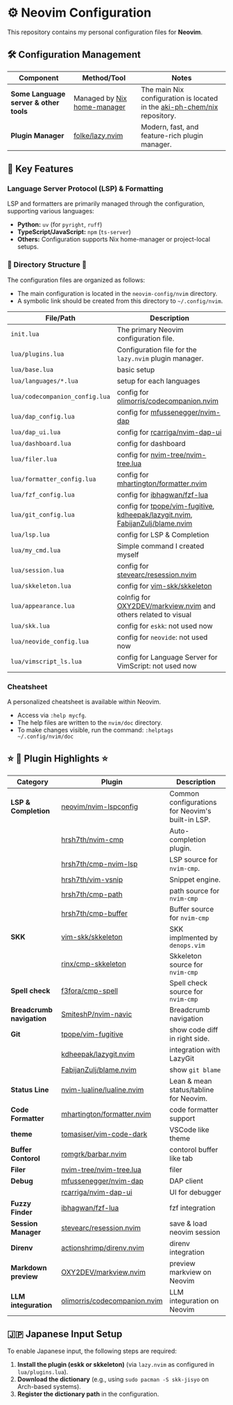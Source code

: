 # ⚙️ Neovim Configuration

This repository contains my personal configuration files for **Neovim**.

## 🛠️ Configuration Management

| Component                              | Method/Tool                   | Notes                                                                       |
|----------------------------------------|-------------------------------|-----------------------------------------------------------------------------|
| **Some Language server & other tools** | Managed by [Nix home-manager] | The main Nix configuration is located in the [aki-ph-chem/nix]  repository. |
| **Plugin Manager**                     | [folke/lazy.nvim]             | Modern, fast, and feature-rich plugin manager.                              |

[Nix home-manager]: https://www.google.com/search?q=https://nixos.org/manual/home-manager/index.html
[folke/lazy.nvim]: https://github.com/folke/lazy.nvim
[aki-ph-chem/nix]: https://github.com/aki-ph-chem/nix

## 🚀 Key Features

### Language Server Protocol (LSP) & Formatting

LSP and formatters are primarily managed through the configuration, supporting various languages:

  * **Python:** `uv` (for `pyright`, `ruff`)
  * **TypeScript/JavaScript:** `npm` (`ts-server`)
  * **Others:** Configuration supports Nix home-manager or project-local setups.

### 🌳 Directory Structure 🌳

The configuration files are organized as follows:

  * The main configuration is located in the `neovim-config/nvim` directory.
  * A symbolic link should be created from this directory to `~/.config/nvim`.

| File/Path                      | Description                                                                        |
|--------------------------------|------------------------------------------------------------------------------------|
| `init.lua`                     | The primary Neovim configuration file.                                             |
| `lua/plugins.lua`              | Configuration file for the `lazy.nvim` plugin manager.                             |
| `lua/base.lua`                 | basic setup                                                                        |
| `lua/languages/*.lua`          | setup for each languages                                                           |
| `lua/codecompanion_config.lua` | config for [olimorris/codecompanion.nvim]                                          |
| `lua/dap_config.lua`           | config for [mfussenegger/nvim-dap]                                                 |
| `lua/dap_ui.lua`               | config for [rcarriga/nvim-dap-ui]                                                  |
| `lua/dashboard.lua`            | config for dashboard                                                               |
| `lua/filer.lua`                | config for [nvim-tree/nvim-tree.lua]                                               |
| `lua/formatter_config.lua`     | config for [mhartington/formatter.nvim]                                            |
| `lua/fzf_config.lua`           | config for [ibhagwan/fzf-lua]                                                      |
| `lua/git_config.lua`           | config for [tpope/vim-fugitive], [kdheepak/lazygit.nvim], [FabijanZulj/blame.nvim] |
| `lua/lsp.lua`                  | config for LSP & Completion                                                        |
| `lua/my_cmd.lua`               | Simple command I created myself                                                    |
| `lua/session.lua`              | config for [stevearc/resession.nvim]                                               |
| `lua/skkeleton.lua`            | config for [vim-skk/skkeleton]                                                     |
| `lua/appearance.lua`           | colnfig for [OXY2DEV/markview.nvim] and others related to visual                   |
| `lua/skk.lua`                  | config for `eskk`: not used now                                                    |
| `lua/neovide_config.lua`       | config for `neovide`: not used now                                                 |
| `lua/vimscript_ls.lua`         | config for Language Server for VimScript: not used now                             |


### Cheatsheet

A personalized cheatsheet is available within Neovim.

  * Access via `:help mycfg`.
  * The help files are written to the `nvim/doc` directory.
  * To make changes visible, run the command: `:helptags ~/.config/nvim/doc`

## ⭐ 🔌 Plugin Highlights ⭐

| Category                  | Plugin                         | Description                                      |
|---------------------------|--------------------------------|--------------------------------------------------|
| **LSP & Completion**      | [neovim/nvim-lspconfig]        | Common configurations for Neovim's built-in LSP. |
|                           | [hrsh7th/nvim-cmp]             | Auto-completion plugin.                          |
|                           | [hrsh7th/cmp-nvim-lsp]         | LSP source for `nvim-cmp`.                       |
|                           | [hrsh7th/vim-vsnip]            | Snippet engine.                                  |
|                           | [hrsh7th/cmp-path]             | path source for `nvim-cmp`                       |
|                           | [hrsh7th/cmp-buffer]           | Buffer source for `nvim-cmp`                     |
| **SKK**                   | [vim-skk/skkeleton]            | SKK implmented by `denops.vim`                   |
|                           | [rinx/cmp-skkeleton]           | Skkeleton source for `nvim-cmp`                  |
| **Spell check**           | [f3fora/cmp-spell]             | Spell check source for `nvim-cmp`                |
| **Breadcrumb navigation** | [SmiteshP/nvim-navic]          | Breadcrumb navigation                            |
| **Git**                   | [tpope/vim-fugitive]           | show code diff in right side.                    |
|                           | [kdheepak/lazygit.nvim]        | integration with LazyGit                         |
|                           | [FabijanZulj/blame.nvim]       | show `git blame`                                 |
| **Status Line**           | [nvim-lualine/lualine.nvim]    | Lean & mean status/tabline for Neovim.           |
| **Code Formatter**        | [mhartington/formatter.nvim]   | code formatter support                           |
| **theme**                 | [tomasiser/vim-code-dark]      | VSCode like theme                                |
| **Buffer Contorol**       | [romgrk/barbar.nvim]           | contorol buffer like tab                         |
| **Filer**                 | [nvim-tree/nvim-tree.lua]      | filer                                            |
| **Debug**                 | [mfussenegger/nvim-dap]        | DAP client                                       |
|                           | [rcarriga/nvim-dap-ui]         | UI for debugger                                  |
| **Fuzzy Finder**          | [ibhagwan/fzf-lua]             | fzf integration                                  |
| **Session Manager**       | [stevearc/resession.nvim]      | save & load neovim session                       |
| **Direnv**                | [actionshrimp/direnv.nvim]     | direnv integration                               |
| **Markdown preview**      | [OXY2DEV/markview.nvim]        | preview markview on Neovim                       |
| **LLM integuration**      | [olimorris/codecompanion.nvim] | LLM integuration on Neovim                       |


<!-- for LSP & cmp -->
[neovim/nvim-lspconfig]: https://github.com/neovim/nvim-lspconfig
[hrsh7th/nvim-cmp]: https://github.com/hrsh7th/nvim-cmp
[hrsh7th/cmp-nvim-lsp]: https://github.com/hrsh7th/cmp-nvim-lsp
[hrsh7th/vim-vsnip]: https://github.com/hrsh7th/vim-vsnip
[hrsh7th/cmp-path]: https://github.com/hrsh7th/cmp-path
[hrsh7th/cmp-buffer]: https://github.com/hrsh7th/cmp-buffer

<!-- cmp for SKK -->
[vim-skk/skkeleton]: https://github.com/vim-skk/skkeleton
[rinx/cmp-skkeleton]: https://github.com/rinx/cmp-skkeleton
<!-- spell check -->
[f3fora/cmp-spell]: https://github.com/f3fora/cmp-spell
<!-- Breadcrumb navigation -->
[SmiteshP/nvim-navic]: https://github.com/SmiteshP/nvim-navic
<!-- Git -->
[tpope/vim-fugitive]: https://github.com/tpope/vim-fugitive
[kdheepak/lazygit.nvim]: https://github.com/kdheepak/lazygit.nvim
[FabijanZulj/blame.nvim]: https://github.com/FabijanZulj/blame.nvim

<!-- status line -->
[nvim-lualine/lualine.nvim]: https://github.com/nvim-lualine/lualine.nvim
<!-- Terminal -->
[akinsho/toggleterm.nvim]: https://github.com/akinsho/toggleterm.nvim
<!-- formatter -->
[mhartington/formatter.nvim]: https://github.com/mhartington/formatter.nvim
<!-- theme -->
[tomasiser/vim-code-dark]: https://github.com/tomasiser/vim-code-dark
<!-- buffer control -->
[romgrk/barbar.nvim]: https://github.com/romgrk/barbar.nvim
<!-- filer -->
[nvim-tree/nvim-tree.lua]: https://github.com/nvim-tree/nvim-tree.lua

<!-- Debug -->
[mfussenegger/nvim-dap]: https://github.com/mfussenegger/nvim-dap
[rcarriga/nvim-dap-ui]: https://github.com/rcarriga/nvim-dap-ui
<!-- fuzzy finder -->
[ibhagwan/fzf-lua]: https://github.com/ibhagwan/fzf-lua
<!-- session manager -->
[stevearc/resession.nvim]: https://github.com/stevearc/resession.nvim
<!-- direnv -->
[actionshrimp/direnv.nvim]: https://github.com/actionshrimp/direnv.nvim
<!-- Markdown preview -->
[OXY2DEV/markview.nvim]: https://github.com/OXY2DEV/markview.nvim
<!-- codecompanion -->
[olimorris/codecompanion.nvim]: https://github.com/olimorris/codecompanion.nvim


<!-- font -->
[Nerd Fonts]: https://www.nerdfonts.com/


## 🇯🇵 Japanese Input Setup

To enable Japanese input, the following steps are required:

1.  **Install the plugin (eskk or skkeleton)** (via `lazy.nvim` as configured in `lua/plugins.lua`).
2.  **Download the dictionary** (e.g., using `sudo pacman -S skk-jisyo` on Arch-based systems).
3.  **Register the dictionary path** in the configuration.
